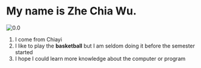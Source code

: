 # My name is Zhe Chia Wu.
![0.0](https://www.moedict.tw/%E8%87%AA%E6%88%91%E4%BB%8B%E7%B4%B9.png)
1. I come from Chiayi 
2. I like to play the **basketball** but I am seldom doing it before the semester started 
3. I hope I could learn more knowledge about the computer or program 
